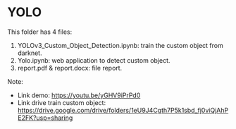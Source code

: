 # YOLO

This folder has 4 files:
1. YOLOv3_Custom_Object_Detection.ipynb: train the custom object from darknet.
2. Yolo.ipynb: web application to detect custom object.
3. report.pdf & report.docx: file report.

Note: 
- Link demo: https://youtu.be/yGHV9iPrPd0
- Link drive train custom object: https://drive.google.com/drive/folders/1eU9J4Cgth7P5k1sbd_fj0viQjAhPE2FK?usp=sharing
